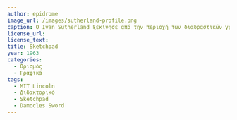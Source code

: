 ```yaml
---
author: epidrome
image_url: /images/sutherland-profile.png
caption: O Ivan Sutherland ξεκίνησε από την περιοχή των διαδραστικών γραφικών και συνέχισε ως μέντορας ερευνητών και στέλεχος πολλών οργανισμών που άφησαν το αποτύπωμα τους στην ευρύτερη περιοχή των υπολογιστών. 
license_url:
license_text: 
title: Sketchpad
year: 1963
categories:
  - Ορισμός
  - Γραφικά 
tags:
  - MIT Lincoln
  - Διδακτορικό
  - Sketchpad
  - Damocles Sword
---
```

